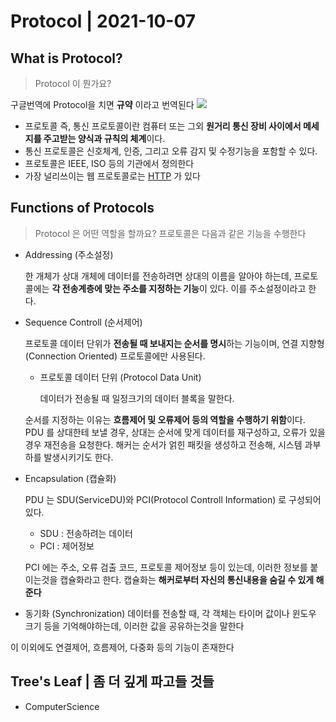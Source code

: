 # Protocol | 2021-10-07
## What is Protocol?
> Protocol 이 뭔가요?

구글번역에 Protocol을 치면 **규약** 이라고 번역된다
![](https://cdn.discordapp.com/attachments/736846956504285194/895609962154303498/unknown.png)
- 프로토콜 즉, 통신 프로토콜이란 컴퓨터 또는 그외 **원거리 통신 장비 사이에서 메세지를 주고받는 양식과 규칙의 체계**이다. 
- 통신 프로토콜은 신호체계, 인증, 그리고 오류 감지 및 수정기능을 포함할 수 있다.
- 프로토콜은 IEEE, ISO 등의 기관에서 정의한다
- 가장 널리쓰이는 웹 프로토콜로는 [HTTP](https://github.com/key-del-jeeinho/TIL/blob/main/web/http-protocol/http-protocol.md) 가 있다

## Functions of Protocols
> Protocol 은 어떤 역할을 할까요?
프로토콜은 다음과 같은 기능을 수행한다
- Addressing (주소설정)

    한 개체가 상대 개체에 데이터를 전송하려면 상대의 이름을 알아야 하는데, 프로토콜에는 **각 전송계층에 맞는 주소를 지정하는 기능**이 있다. 이를 주소설정이라고 한다.
- Sequence Controll (순서제어)

    프로토콜 데이터 단위가 **전송될 때 보내지는 순서를 명시**하는 기능이며, 연결 지향형 (Connection Oriented) 프로토콜에만 사용된다.
    - 프로토콜 데이터 단위 (Protocol Data Unit) 

        데이터가 전송될 때 일정크기의 데이터 블록을 말한다.

    순서를 지정하는 이유는 **흐름제어 및 오류제어 등의 역할을 수행하기 위함**이다.
    PDU 를 상대한테 보낼 경우, 상대는 순서에 맞게 데이터를 재구성하고, 오류가 있을 경우 재전송을 요청한다.
    해커는 순서가 얽힌 패킷을 생성하고 전송해, 시스템 과부하를 발생시키기도 한다.
- Encapsulation (캡슐화)

    PDU 는 SDU(ServiceDU)와 PCI(Protocol Controll Information) 로 구성되어있다.
    - SDU : 전송하려는 데이터
    - PCI : 제어정보

    PCI 에는 주소, 오류 검출 코드, 프로토콜 제어정보 등이 있는데, 이러한 정보를 붙이는것을 캡슐화라고 한다.
    캡슐화는 **해커로부터 자신의 통신내용을 숨길 수 있게 해준다**
- 동기화 (Synchronization)
    데이터를 전송할 때, 각 객체는 타이머 값이나 윈도우 크기 등을 기억해야하는데, 이러한 값을 공유하는것을 말한다

이 이외에도 연결제어, 흐름제어, 다중화 등의 기능이 존재한다

## Tree's Leaf | 좀 더 깊게 파고들 것들
- ComputerScience

